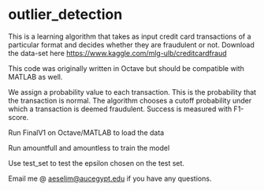 # outlier_detection
This is a learning algorithm that takes as input credit card transactions of a particular format and decides whether they are fraudulent or not. 
Download the data-set here https://www.kaggle.com/mlg-ulb/creditcardfraud

This code was originally written in Octave but should be compatible with MATLAB as well. 

We assign a probability value to each transaction. This is the probability that the transaction is normal. The algorithm chooses a cutoff probability under which a transaction is deemed fraudulent. Success is measured with F1-score. 

Run FinalV1 on Octave/MATLAB to load the data

Run amountfull and amountless to train the model

Use test_set to test the epsilon chosen on the test set. 

Email me @ aeselim@aucegypt.edu if you have any questions. 
